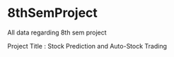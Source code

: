 # 8thSemProject
All data regarding 8th sem project

Project Title : Stock Prediction and Auto-Stock Trading
